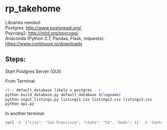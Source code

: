 # rp_takehome

Libraries needed:  
	Postgres: http://www.postgresql.org/  
	Psycopg2: http://initd.org/psycopg/  
	Anaconda (Python 2.7, Pandas, Flask, requests): https://www.continuum.io/downloads  

## Steps:

Start Postgres Server (GUI)  

From Terminal:  

```bash
<!-- default_database likely = postgres -->
python build_database.py default_database $(logname)
python input_listings.py listings1.csv listings2.csv listings3.csv
python api.py
```

In another terminal:

```bash
curl -d '{"city": "San Francisco", "state": "CA", "beds": 1}' -H 'Content-Type: application/json' http://127.0.0.1:8088/dataset/common_stats
```